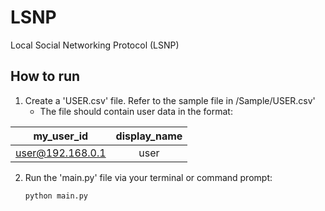 # LSNP
Local Social Networking Protocol (LSNP)

## How to run
1. Create a 'USER.csv' file. Refer to the sample file in /Sample/USER.csv'
   - The file should contain user data in the format:

|    my_user_id    | display_name |
|:----------------:|:----:|
| user@192.168.0.1 | user         |
2. Run the 'main.py' file via your terminal or command prompt:
   ```bash
   python main.py
   ```